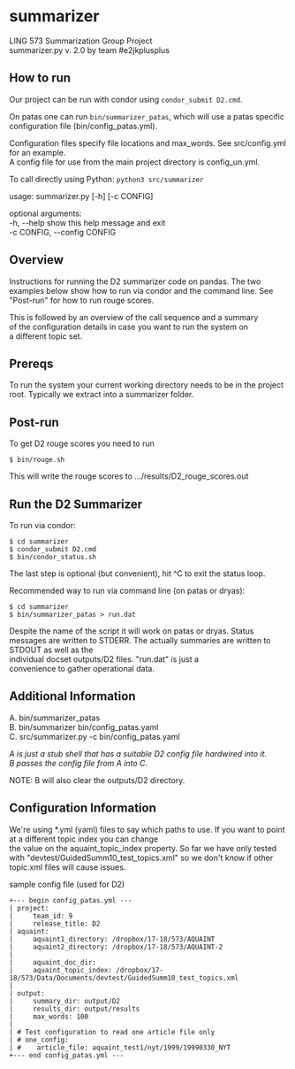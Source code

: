 # summarizer  
LING 573 Summarization Group Project  
summarizer.py v. 2.0 by team #e2jkplusplus  

## How to run  

Our project can be run with condor using `condor_submit D2.cmd`.  

On patas one can run `bin/summarizer_patas`, which will use a patas specific configuration file (bin/config_patas.yml).  

Configuration files specify file locations and max_words. See src/config.yml for an example.  
A config file for use from the main project directory is config_un.yml.  

To call directly using Python:  `python3 src/summarizer`

usage: summarizer.py [-h] [-c CONFIG]  


optional arguments:  
  -h, --help            show this help message and exit  
  -c CONFIG, --config CONFIG   

## Overview  

Instructions for running the D2 summarizer code on pandas.
The two examples below show how to run via condor and the command line.
See "Post-run" for how to run rouge scores.

This is followed by an overview of the call sequence and a summary  
of the configuration details in case you want to run the system on  
a different topic set.


## Prereqs  

To run the system your current working directory needs to be in the project root.
Typically we extract into a summarizer folder.


## Post-run  

To get D2 rouge scores you need to run  
```
$ bin/rouge.sh  
```

This will write the rouge scores to .../results/D2_rouge_scores.out  


## Run the D2 Summarizer  

To run via condor:
```
$ cd summarizer  
$ condor_submit D2.cmd  
$ bin/condor_status.sh  
```
The last step is optional (but convenient), hit ^C to exit the status loop.


Recommended way to run via command line (on patas or dryas):
```
$ cd summarizer  
$ bin/summarizer_patas > run.dat
```
Despite the name of the script it will work on patas or dryas.
Status messages are written to STDERR.
The actually summaries are written to STDOUT as well as the  
individual docset outputs/D2 files.  "run.dat" is just a  
convenience to gather operational data.

## Additional Information

A. bin/summarizer_patas  
B. bin/summarizer bin/config_patas.yaml  
C. src/summarizer.py -c bin/config_patas.yaml  


_A is just a stub shell that has a suitable D2 config file hardwired into it.  
B passes the config file from A into C._

NOTE: B will also clear the outputs/D2 directory.


## Configuration Information  

We're using \*.yml (yaml) files to say which paths to use.
If you want to point at a different topic index you can change  
the value on the aquaint_topic_index property.
So far we have only tested with "devtest/GuidedSumm10_test_topics.xml"
so we don't know if other topic.xml files will cause issues.


sample config file (used for D2)
```
+--- begin config_patas.yml ---
| project:
|     team_id: 9  
|     release_title: D2  
| aquaint:
|     aquaint1_directory: /dropbox/17-18/573/AQUAINT  
|     aquaint2_directory: /dropbox/17-18/573/AQUAINT-2  
|
|     aquaint_doc_dir:
|     aquaint_topic_index: /dropbox/17-18/573/Data/Documents/devtest/GuidedSumm10_test_topics.xml  
|
| output:
|     summary_dir: output/D2  
|     results_dir: output/results  
|     max_words: 100  
|
| # Test configuration to read one article file only  
| # one_config:
| #    article_file: aquaint_test1/nyt/1999/19990330_NYT  
+--- end config_patas.yml ---
```
